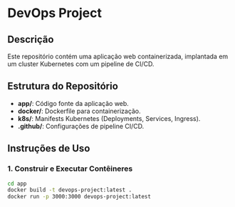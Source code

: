 # DevOps Project

## Descrição
Este repositório contém uma aplicação web containerizada, implantada em um cluster Kubernetes com um pipeline de CI/CD.

## Estrutura do Repositório
- **app/**: Código fonte da aplicação web.
- **docker/**: Dockerfile para containerização.
- **k8s/**: Manifests Kubernetes (Deployments, Services, Ingress).
- **.github/**: Configurações de pipeline CI/CD.

## Instruções de Uso

### 1. Construir e Executar Contêineres
```sh
cd app
docker build -t devops-project:latest .
docker run -p 3000:3000 devops-project:latest

